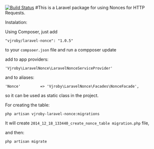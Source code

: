 [![Build Status](https://travis-ci.org/vjroby/laravel-nonce.svg?branch=master)](https://travis-ci.org/vjroby/laravel-nonce)
#This is a Laravel package for using Nonces for HTTP Requests.

Instalation:

Using Composer, just add 
```
"vjroby/laravel-nonce": "1.0.5"
```
to your `compsoer.json` file and run a compposer update

add to app providers:

```
'Vjroby\LaravelNonce\LaravelNonceServiceProvider'
```

and to aliases:

```
'Nonce'			=> 'Vjroby\LaravelNonce\Facades\NonceFacade',
```

so it can be used as static class in the project.

For creating the table:

`php artisan vjroby-laravel-nonce:migrations`

It will create `2014_12_18_133440_create_nonce_table migration.php` file,

and then:

`php artisan migrate`


